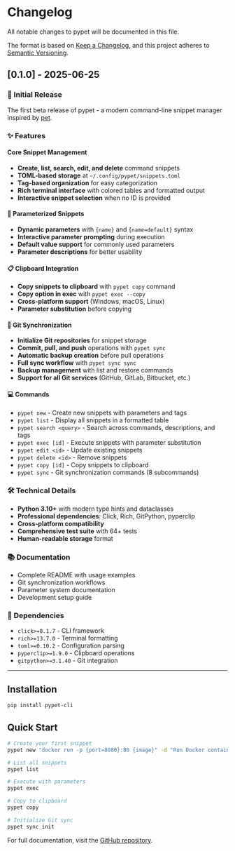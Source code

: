 # Changelog

All notable changes to pypet will be documented in this file.

The format is based on [Keep a Changelog](https://keepachangelog.com/en/1.0.0/),
and this project adheres to [Semantic Versioning](https://semver.org/spec/v2.0.0.html).

## [0.1.0] - 2025-06-25

### 🎉 Initial Release

The first beta release of pypet - a modern command-line snippet manager inspired by [pet](https://github.com/knqyf263/pet).

### ✨ Features

#### Core Snippet Management
- **Create, list, search, edit, and delete** command snippets
- **TOML-based storage** at `~/.config/pypet/snippets.toml` 
- **Tag-based organization** for easy categorization
- **Rich terminal interface** with colored tables and formatted output
- **Interactive snippet selection** when no ID is provided

#### 🔧 Parameterized Snippets
- **Dynamic parameters** with `{name}` and `{name=default}` syntax
- **Interactive parameter prompting** during execution
- **Default value support** for commonly used parameters
- **Parameter descriptions** for better usability

#### 📋 Clipboard Integration  
- **Copy snippets to clipboard** with `pypet copy` command
- **Copy option in exec** with `pypet exec --copy`
- **Cross-platform support** (Windows, macOS, Linux)
- **Parameter substitution** before copying

#### 🔄 Git Synchronization
- **Initialize Git repositories** for snippet storage
- **Commit, pull, and push** operations with `pypet sync`
- **Automatic backup creation** before pull operations
- **Full sync workflow** with `pypet sync sync`
- **Backup management** with list and restore commands
- **Support for all Git services** (GitHub, GitLab, Bitbucket, etc.)

#### 💻 Commands
- `pypet new` - Create new snippets with parameters and tags
- `pypet list` - Display all snippets in a formatted table
- `pypet search <query>` - Search across commands, descriptions, and tags
- `pypet exec [id]` - Execute snippets with parameter substitution
- `pypet edit <id>` - Update existing snippets
- `pypet delete <id>` - Remove snippets
- `pypet copy [id]` - Copy snippets to clipboard
- `pypet sync` - Git synchronization commands (8 subcommands)

### 🛠️ Technical Details
- **Python 3.10+** with modern type hints and dataclasses
- **Professional dependencies**: Click, Rich, GitPython, pyperclip
- **Cross-platform compatibility** 
- **Comprehensive test suite** with 64+ tests
- **Human-readable storage** format

### 📚 Documentation
- Complete README with usage examples
- Git synchronization workflows
- Parameter system documentation
- Development setup guide

### 🔧 Dependencies
- `click>=8.1.7` - CLI framework
- `rich>=13.7.0` - Terminal formatting
- `toml>=0.10.2` - Configuration parsing
- `pyperclip>=1.9.0` - Clipboard operations
- `gitpython>=3.1.40` - Git integration

---

## Installation

```bash
pip install pypet-cli
```

## Quick Start

```bash
# Create your first snippet
pypet new "docker run -p {port=8080}:80 {image}" -d "Run Docker container" -t "docker"

# List all snippets
pypet list

# Execute with parameters
pypet exec

# Copy to clipboard
pypet copy

# Initialize Git sync
pypet sync init
```

For full documentation, visit the [GitHub repository](https://github.com/fabiandistler/pypet).
